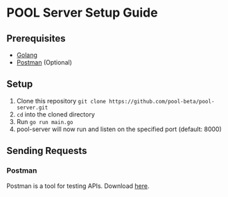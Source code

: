 # POOL Server Setup Guide

## Prerequisites
- [Golang](https://golang.org/)
- [Postman](https://www.postman.com/) (Optional)

## Setup
1. Clone this repository
`git clone https://github.com/pool-beta/pool-server.git`
2. `cd` into the cloned directory
3. Run `go run main.go`
4. pool-server will now run and listen on the specified port (default: 8000)

## Sending Requests
### Postman
Postman is a tool for testing APIs. Download [here](https://www.postman.com/).
